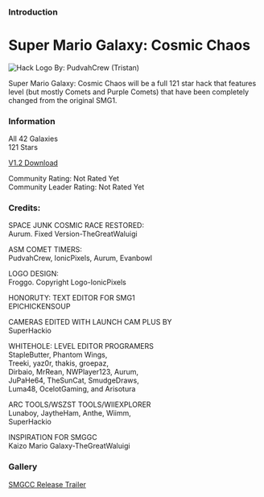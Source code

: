 ### Introduction
# Super Mario Galaxy: Cosmic Chaos
![Hack Logo](https://cdn.discordapp.com/attachments/789184498989268995/796542994193973278/image0.png)
By: PudvahCrew (Tristan)

Super Mario Galaxy: Cosmic Chaos will be a full 121 star hack that features level (but mostly Comets and Purple Comets) that have been completely changed from the original SMG1.


### Information
All 42 Galaxies<br/>
121 Stars

[V1.2 Download](https://www.mediafire.com/file/uaqb6ttybpms7c6/Super_Mario_Galaxy_Cosmic_Chaos_-_v1.2.zip/file)

Community Rating: Not Rated Yet<br/>
Community Leader Rating: Not Rated Yet

### Credits:
SPACE JUNK COSMIC RACE RESTORED:<br/>
Aurum. Fixed Version-TheGreatWaluigi<br/>

ASM COMET TIMERS:<br/>
PudvahCrew, IonicPixels, Aurum, Evanbowl<br/>

LOGO DESIGN:<br/>
Froggo. Copyright Logo-IonicPixels<br/>

HONORUTY: TEXT EDITOR FOR SMG1<br/>
EPICHICKENSOUP<br/>

CAMERAS EDITED WITH LAUNCH CAM PLUS BY<br/>
SuperHackio<br/>

WHITEHOLE: LEVEL EDITOR PROGRAMERS<br/>
StapleButter, Phantom Wings,<br/>
Treeki, yaz0r, thakis, groepaz,<br/>
Dirbaio, MrRean, NWPlayer123, Aurum,<br/>
JuPaHe64, TheSunCat, SmudgeDraws,<br/>
Luma48, OcelotGaming, and Arisotura<br/>

ARC TOOLS/WSZST TOOLS/WIIEXPLORER<br/>
Lunaboy, JaytheHam, Anthe, Wiimm,<br/>
SuperHackio<br/>

INSPIRATION FOR SMGGC<br/>
Kaizo Mario Galaxy-TheGreatWaluigi<br/>


### Gallery
[SMGCC Release Trailer](https://youtu.be/F4F_xBdhi6Q)
